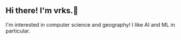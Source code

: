 ## Hi there! I'm vrks.👋

I'm interested in computer science and geography! I like AI and ML in particular. 

